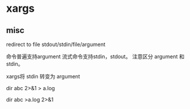 # xargs


## misc


redirect to file stdout/stdin/file/argument

命令普遍支持argument
流式命令支持stdin，stdout。
注意区分 argument 和stdin。

xargs将 stdin 转变为 argument 

dir abc  2>&1 > a.log

dir abc   >a.log 2>&1